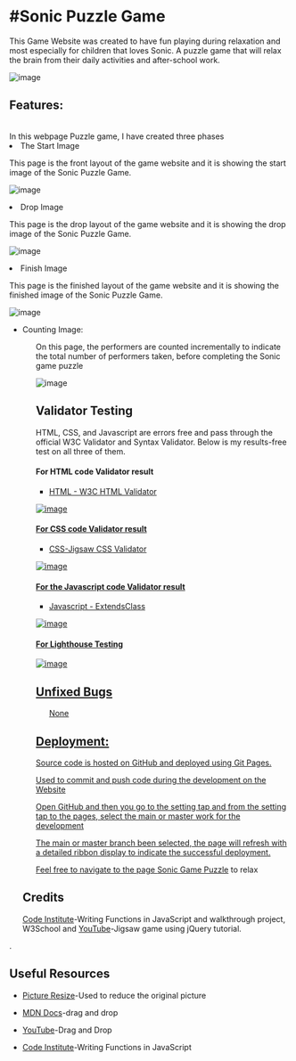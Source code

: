 <h1>#Sonic Puzzle Game</h1>
This Game Website was created to have fun playing during relaxation and most especially for children that loves Sonic. A puzzle game that will relax the brain from their daily activities and after-school work.

![image](/assets/docs/Multi%20pic.PNG)

<h2><Strong>Features:</strong></h2>
<br>In this webpage Puzzle game, I have created three phases <br/>


<li>The Start Image</li>
</ul>
<p> This page is the front layout of the game website and it is showing the start image of the Sonic Puzzle Game.

![image](/assets/docs/start-image.PNG)


<li>Drop Image</li>
</ul>
<p> This page is the drop layout of the game website and it is showing the drop image of the Sonic Puzzle Game.


![image](/assets/docs/landing-image.PNG)

<li>Finish Image</li>
</ul>
<p> This page is the finished layout of the game website and it is showing the finished image of the Sonic Puzzle Game.

![image](/assets/docs/finished-image.PNG)


<ul>
<li>Counting Image:</li>
<ul>
<p> On this page, the performers are counted incrementally to indicate the total number of performers taken, before completing the Sonic game puzzle </p>

  
  ![image](/assets/docs/counting-image.PNG)
  
  
  
<h2><Strong>Validator Testing</strong></h2>
<p> HTML, CSS, and Javascript are errors free and pass through the official W3C Validator and Syntax Validator. Below is my results-free test on all three of them.
</p>
  
  <h4><Strong>For HTML code Validator result</strong></h4>

<ul>
<li><a href="https://validator.w3.org/#validate_by_input" target="_blank">HTML - W3C HTML Validator
</ul>


  ![image](/assets/docs/Html.PNG)
 
  
  <h4><Strong>For CSS code Validator result</strong></h4>
   

<ul>
<li><a href="https://jigsaw.w3.org/css-validator/#validate_by_input" target="_blank">CSS-Jigsaw CSS Validator
</ul>

 
  ![image](/assets/docs/css.PNG)
  
  <h4><Strong>For the Javascript code Validator result</strong></h4>
  
  <ul>
<li><a href="https://extendsclass.com/javascript-fiddle.html" target="_blank">Javascript - ExtendsClass

</ul>

  ![image](/assets/docs/Javerscript.PNG)
  
  <h4><Strong>For Lighthouse Testing</strong></h4>

 ![image](/assets/docs/Light-house.PNG)
  

<h2><Strong>Unfixed Bugs</strong></h2>

<ul>
<p>None</p>
</ul>



<h2><Strong>Deployment:</strong></h2>

</p>
</ul>
<ul>
<p>Source code is hosted on GitHub and deployed using Git Pages.</p>
 <p>Used to commit and push code during the development on the Website</p>
</ul>
<ul>
<p>Open GitHub and then you go to the setting tap and from the setting tap to the pages, select the main or master work for the development</p>
</ul>

<ul>
<p>The main or master branch been selected, the page will refresh with a detailed ribbon display to indicate the successful deployment.</p>
</ul>
  
<ul>Feel free to navigate to the page <a href="https://8000-email2ify-sonicpuzzlega-8wnz1yrs9rw.ws-eu74.gitpod.io/" target="_blank">Sonic Game Puzzle</a> to relax
</ul>

<h2><Strong>Credits</strong></h2>
<p><a href="https://learn.codeinstitute.net/courses/course-v1:CodeInstitute+LMR101+2021_T1/courseware/73e9c0413ead4a21b389e33c77706102/48be8fcda02741f4b784016d5894101c/" target="_blank">Code Institute</a>-Writing Functions in JavaScript
and walkthrough project, W3School and <a href="https://www.youtube.com/watch?v=6mgsMcOwfoE" target="_blank">YouTube</a>-Jigsaw game using jQuery tutorial.</p>



</ul>
<p>.</p>
</ul>


<h2><Strong>Useful Resources</strong></h2>


<ul>
<li><a href="https://picresize.com/" target="_blank">Picture Resize</a>-Used to reduce the original picture
</ul>


<ul>
<li><a href="https://web.dev/drag-and-drop/" target="_blank">MDN Docs</a>-drag and drop</li>
</ul>

<ul>
<li><a href="https://www.youtube.com/watch?v=jfYWwQrtzzY" target="_blank">YouTube</a>-Drag and Drop
</ul>


<ul>
<li><a href="https://learn.codeinstitute.net/courses/course-v1:CodeInstitute+LMR101+2021_T1/courseware/73e9c0413ead4a21b389e33c77706102/48be8fcda02741f4b784016d5894101c/" target="_blank">Code Institute</a>-Writing Functions in JavaScript

















